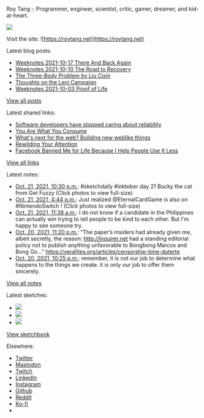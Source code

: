 Roy Tang :: Programmer, engineer, scientist, critic, gamer, dreamer, and kid-at-heart.

![](https://roytang.net/static/img/profile.jpg)

Visit the site: ![https://roytang.net](https://roytang.net)

Latest blog posts:

- [Weeknotes 2021-10-17 There And Back Again](https://roytang.net/2021/10/weeknotes-10-17/)
- [Weeknotes 2021-10-10 The Road to Recovery](https://roytang.net/2021/10/weeknotes-10-10/)
- [The Three-Body Problem by Liu Cixin](https://roytang.net/2021/10/three-body-problem/)
- [Thoughts on the Leni Campaign](https://roytang.net/2021/10/leni-campaign/)
- [Weeknotes 2021-10-03 Proof of Life](https://roytang.net/2021/10/weeknotes-2021-10-03/)

[View all posts](https://roytang.net/blog)

Latest shared links:

- [Software developers have stopped caring about reliability](https://roytang.net/2021/10/software-developers-have-stopped-caring-about-reliability/)
- [You Are What You Consume](https://roytang.net/2021/10/you-are-what-you-consume/)
- [What&#x27;s next for the web? Building new weblike things](https://roytang.net/2021/10/35a3ec04101035aadc01d9ec0b06a9f7/)
- [Rewilding Your Attention](https://roytang.net/2021/10/2cf0e36eb98f383bfadcf0dc11ad2baa/)
- [Facebook Banned Me for Life Because I Help People Use It Less](https://roytang.net/2021/10/30db1452d5381966acedbdd760510185/)

[View all links](https://roytang.net/links)

Latest notes:

- [Oct. 21, 2021, 10:30 p.m.](https://roytang.net/2021/10/1451194166688444420/): #sketchdaily #inktober day 21 Bucky the cat from Get Fuzzy (Click photos to view full-size)
- [Oct. 21, 2021, 4:44 p.m.](https://roytang.net/2021/10/1451107153914187780/): Just realized @EternalCardGame is also on #NintendoSwitch ! (Click photos to view full-size)
- [Oct. 21, 2021, 11:38 a.m.](https://roytang.net/2021/10/1451030052166979584/): I do not know if a candidate in the Philippines can actually win trying to tell people to be kind to each other. But I&#x27;m happy to see someone try.
- [Oct. 20, 2021, 11:20 p.m.](https://roytang.net/2021/10/1450844278825967617/): “The paper’s insiders had already given me, albeit secretly, the reason: http://Inquirer.net had a standing editorial policy not to publish anything unfavorable to Bongbong Marcos and Bong Go…” https://verafiles.org/articles/censorship-time-duterte
- [Oct. 20, 2021, 10:25 p.m.](https://roytang.net/2021/10/1450830497513279491/): remember, it is not our job to determine what happens to the things we create. it is only our job to offer them sincerely.

[View all notes](https://roytang.net/notes)

Latest sketches:


- ![](https://roytang.net/media/cache/ee/71/ee71009a2164feea855b931b9e035af7.jpg)
- ![](https://roytang.net/media/cache/ca/33/ca330c687ce074e2ef7af1cf2a9bda15.jpg)
- ![](https://roytang.net/media/cache/cd/4e/cd4ee64f0cafda6213b7858998373052.jpg)

[View sketchbook](https://roytang.net/albums/sketchbook)


Elsewhere:

- [Twitter](https://twitter.com/roytang)
- [Mastodon](https://mastodon.technology/@roytang)
- [Twitch](https://twitch.tv/twitchyroy)
- [LinkedIn](https://www.linkedin.com/in/roytang)
- [Instagram](https://instagram.com/roytang0400)
- [Github](https://github.com/roytang)
- [Reddit](https://reddit.com/u/hungryroy)
- [Ko-fi](https://ko-fi.com/roytang)
- [](mailto:hello@roytang.net)